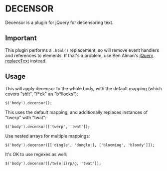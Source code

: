 DECENSOR
========

Decensor is a plugin for jQuery for decensoring text.

Important
---------

This plugin performs a `.html()` replacement, so will remove event handlers and references to elements. If that's a problem, use Ben Alman's [jQuery replaceText](http://benalman.com/projects/jquery-replacetext-plugin/) instead.

Usage
-----

This will apply decensor to the whole body, with the default mapping (which
covers "sh!t", "f\*ck" an "b\*llocks"):

    $('body').decensor();

This uses the default mapping, and additionally replaces instances of "twerp"
with "twat":

    $('body').decensor(['twerp', 'twat']);

Use nested arrays for multiple mappings:

    $('body').decensor([['dingle', 'dongle'], ['blooming', 'bloody']]);

It's OK to use regexes as well:

    $('body').decensor([/tw(e|i)rp/g, 'twat']);
